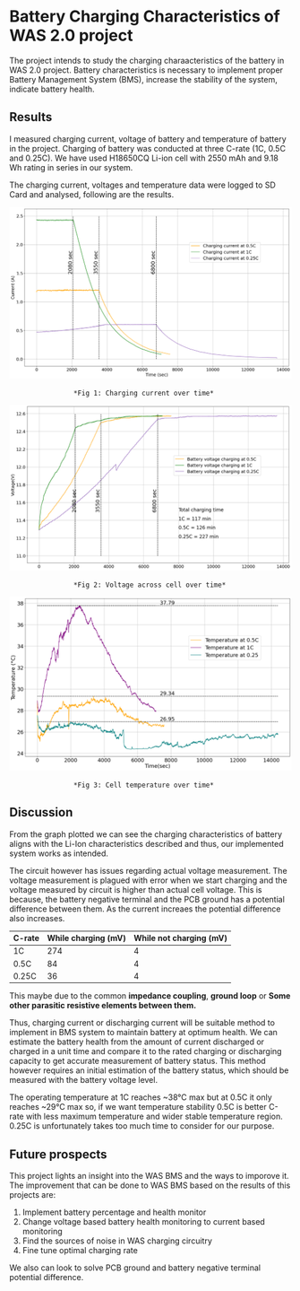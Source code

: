 # Battery Charging Characteristics of WAS 2.0 project

The project intends to study the charging charaacteristics of the battery in WAS 2.0 project. Battery characteristics is necessary to implement proper Battery Management System (BMS), increase the stability of the system, indicate battery health. 

## Results

I measured charging current, voltage of battery and temperature of battery in the project. Charging of battery was conducted at three C-rate (1C, 0.5C and 0.25C). We have used H18650CQ Li-ion cell with 2550 mAh and 9.18 Wh rating in series in our system.

The charging current, voltages and temperature data were logged to SD Card and analysed, following are the results.

![Charging current](<https://github.com/ParuHangRai-PRI/Battery-Charger-Analysis/blob/main/output.png> "Charging current over time")

                    *Fig 1: Charging current over time*

![Voltage](<https://github.com/ParuHangRai-PRI/Battery-Charger-Analysis/blob/main/output1.png> "Voltage across cell over time")

                    *Fig 2: Voltage across cell over time*

![Temperature](<https://github.com/ParuHangRai-PRI/Battery-Charger-Analysis/blob/main/tempr.png> "Cell temperature over time")
                    
                    *Fig 3: Cell temperature over time*

## Discussion

From the graph plotted we can see the charging characteristics of battery aligns with the Li-Ion characteristics described and thus, our implemented system works as intended. 

The circuit however has issues regarding actual voltage measurement. The voltage measurement is plagued with error when we start charging and the voltage measured by circuit is higher than actual cell voltage. This is because, the battery negative terminal and the PCB ground has a potential difference between them. As the current increaes the potential difference also increases.

|C-rate | While charging (mV)| While not charging (mV)|
|---|---|---|
|1C|274|4|
|0.5C|84|4|
|0.25C|36|4|

This maybe due to the common **impedance coupling**, **ground loop** or **Some other parasitic resistive elements between them.** 

Thus, charging current or discharging current will be suitable method to implement in BMS system to maintain battery at optimum health. We can estimate the battery health from the amount of current discharged or charged in a unit time and compare it to the rated charging or discharging capacity to get accurate measurement of battery status. This method however requires an initial estimation of the battery status, which should be measured with the battery voltage level.

The operating temperature at 1C reaches ~38°C max but at 0.5C it only reaches ~29°C max so, if we want temperature stability 0.5C is better C-rate with less maximum temperature and wider stable temperature region. 0.25C is unfortunately takes too much time to consider for our purpose.

## Future prospects

This project lights an insight into the WAS BMS and the ways to imporove it. The improvement that can be done to WAS BMS based on the results of this projects are:

1. Implement battery percentage and health monitor
2. Change voltage based battery health monitoring to current based monitoring 
3. Find the sources of noise in WAS charging circuitry
4. Fine tune optimal charging rate

We also can look to solve PCB ground and battery negative terminal potential difference.


